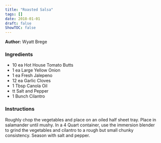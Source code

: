 ```yaml
---
title: "Roasted Salsa"
tags: []
date: 2018-01-01
draft: false
ShowTOC: false
---
```


**Author:** Wyatt Brege



### Ingredients

-   10 ea Hot House Tomato Butts
-   1 ea Large Yellow Onion
-   1 ea Fresh Jalepeno
-   12 ea Garlic Cloves
-   1 Tbsp Canola Oil
-   tt Salt and Pepper
-   1 Bunch Cilantro

### Instructions 

Roughly chop the vegetables and place on an oiled half sheet tray.
Place in salamander until mushy.
In a 4 Quart container, use the immersion blender to grind the
vegetables and cilantro to a rough but small chunky consistency.
Season with salt and pepper.
